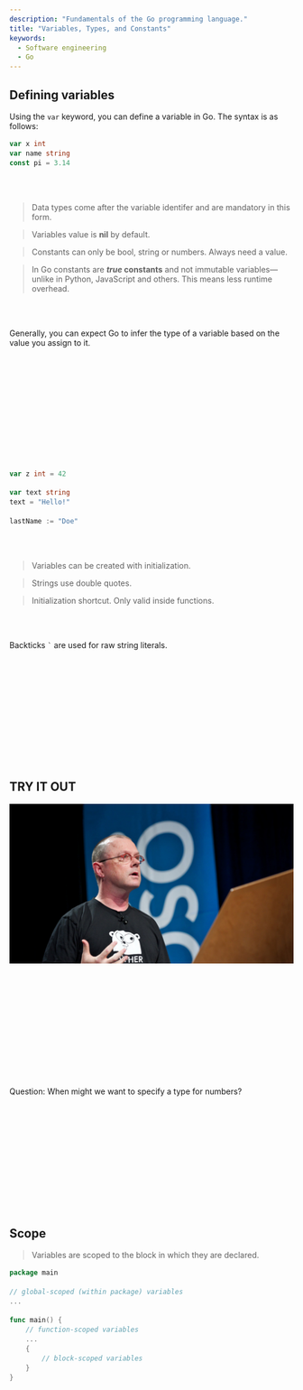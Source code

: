 ```yaml
---
description: "Fundamentals of the Go programming language."
title: "Variables, Types, and Constants"
keywords:
  - Software engineering
  - Go
---
```


## Defining variables

Using the `var` keyword, you can define a variable in Go. The syntax is as follows:

```go
var x int
var name string
const pi = 3.14
```

</br>
</br>

> Data types come after the variable identifer and are mandatory in this form.

> Variables value is **nil** by default.

> Constants can only be bool, string or numbers. Always need a value.

> In Go constants are ***true* constants** and not immutable variables—unlike in Python, JavaScript and others. This means less runtime overhead.

</br>
</br>

Generally, you can expect Go to infer the type of a variable based on the value you assign to it. 

</br>
</br>
</br>
</br>
</br>
</br>
</br>
</br>
</br>
</br>
</br>

```go
var z int = 42

var text string
text = "Hello!"

lastName := "Doe"
```

</br>
</br>

> Variables can be created with initialization.

> Strings use double quotes.

> Initialization shortcut. Only valid inside functions.

</br>
</br>

Backticks `` ` `` are used for raw string literals.

<!-- Semicolon?

![Semicolon](../../images/lessons/golang-fundamentals/we-dont-do-that-here.png)
 -->

</br>
</br>
</br>
</br>
</br>
</br>
</br>
</br>
</br>
</br>
</br>

## TRY IT OUT

![Rob Pike](../../images/rob-pike.png)

</br>
</br>
</br>
</br>
</br>
</br>
</br>
</br>
</br>
</br>
</br>

Question: When might we want to specify a type for numbers?

</br>
</br>
</br>
</br>
</br>
</br>
</br>
</br>
</br>
</br>
</br>

## Scope

> Variables are scoped to the block in which they are declared.

```go
package main

// global-scoped (within package) variables
...

func main() {
    // function-scoped variables
    ...
    {
        // block-scoped variables
    }
}
```
